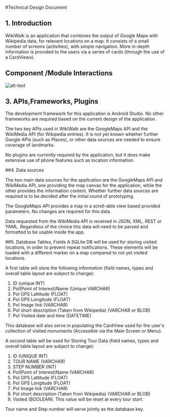 #Technical Design Document

## 1. Introduction
WikiWalk is an application that combines the output of Google Maps with Wikipedia data, for relevant locations on a map. It consists of a small number of screens (activities), with simple navigation. More in-depth information is 
provided to the users via a series of cards (through the use of a CardViews).  

## Component /Module Interactions

![alt-text](https://github.com/paulberinde/project/blob/master/doc/Interactions%20-%20New%20Page.png)

## 3. APIs,Frameworks, Plugins 
The development framework for this application is Android Studio. No other frameworks are required based on the current design of the application.

The two key APIs used in WikiWalk are the GoogleMaps API and the WikiMedia API (for Wikipedia entries). It is not yet known whether further Google APIs (such as Places), or other data sources are needed to ensure coverage of landmarks. 

No plugins are currently required by the application, but it does make extensive use of phone features such as location information.

##4. Data sources

The two main data sources for the application are the GoogleMaps API and WikiMedia API, one providing the map canvas for the application, while the other provides the information content. Whether further data sources are required is to be decided after the initial round of prototyping.

The GoogleMaps API provides a map in a scroll-able view based provided parameters. No changes are required for this data.

Data requested from the WikiMedia API is received in JSON, XML, REST or YAML. Regardless of the choice this data will need to be parsed and formatted to be usable inside the app.


##5. Database Tables, Fields
A SQLite DB will be used for storing visited locations, in order to prevent repeat notifications. These elements will be loaded with a different marker on a map compared to not yet visited locations.


A first table will store the following information (field names, types and overall table layout are subject to change):

1. ID (unique INT)
2. PoI(Point of Interest)Name (Unique VARCHAR)
3. PoI GPS Lattitude (FLOAT)
4. PoI GPS Longitude (FLOAT)
3. PoI Image link (VARCHAR)
4. PoI short description (Taken from Wikipedia) (VARCHAR or BLOB)
5. PoI Visited date and time (DATETIME)

This database will also serve in populating the CardView used for the user's collection of visited monuments (Accessible via the Main Screen or Menu).


A second table will be used for Storing Tour Data (field names, types and overall table layout are subject to change):

1. ID (UNIQUE INT)
2. TOUR NAME (VARCHAR)
3. STEP NUMBER (INT)
4. PoI(Point of Interest)Name (VARCHAR)
5. PoI GPS Lattitude (FLOAT)
6. PoI GPS Longitude (FLOAT)
7. PoI Image link (VARCHAR)
8. PoI short description (Taken from Wikipedia) (VARCHAR or BLOB)
9. Visited (BOOLEAN). This value will be reset at every tour start.

Tour name and Step number will serve jointly as the database key.

